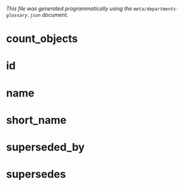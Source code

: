 _This file was generated programmatically using the `meta/departments-glossary.json` document._

count_objects
==

id
==

name
==

short_name
==

superseded_by
==

supersedes
==

